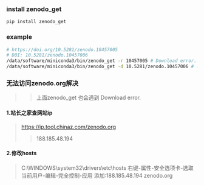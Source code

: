 
### install zenodo_get
```
pip install zenodo_get
```
### example
```bash
# https://doi.org/10.5281/zenodo.10457005
# DOI: 10.5281/zenodo.10457006
/data/software/miniconda3/bin/zenodo_get -r 10457005 # Download error.
/data/software/miniconda3/bin/zenodo_get -d 10.5281/zenodo.10457006 # 可以下载
```
### 无法访问zenodo.org解决
>> 上面zenodo_get 也会遇到 Download error.
#### 1.站长之家查网站ip
>https://ip.tool.chinaz.com/zenodo.org
>>188.185.48.194
#### 2.修改hosts
>C:\WINDOWS\system32\drivers\etc\hosts
>右键-属性-安全选项卡-选取当前用户-编辑-完全控制-应用
>添加:188.185.48.194 zenodo.org
